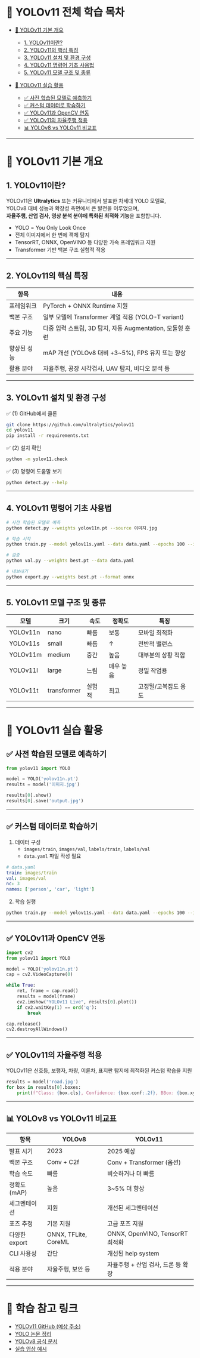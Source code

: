 # 📌 YOLOv11 전체 학습 목차

- [📘 YOLOv11 기본 개요](#-yolov11-기본-개요)
  - [1. YOLOv11이란?](#1-yolov11이란)
  - [2. YOLOv11의 핵심 특징](#2-yolov11의-핵심-특징)
  - [3. YOLOv11 설치 및 환경 구성](#3-yolov11-설치-및-환경-구성)
  - [4. YOLOv11 명령어 기초 사용법](#4-yolov11-명령어-기초-사용법)
  - [5. YOLOv11 모델 구조 및 종류](#5-yolov11-모델-구조-및-종류)

- [📘 YOLOv11 실습 활용](#-yolov11-실습-활용)
  - [✅ 사전 학습된 모델로 예측하기](#-사전-학습된-모델로-예측하기)
  - [✅ 커스텀 데이터로 학습하기](#-커스텀-데이터로-학습하기)
  - [✅ YOLOv11과 OpenCV 연동](#-yolov11과-opencv-연동)
  - [✅ YOLOv11의 자율주행 적용](#-yolov11의-자율주행-적용)
  - [📊 YOLOv8 vs YOLOv11 비교표](#-yolov8-vs-yolov11-비교표)

---

# 📘 YOLOv11 기본 개요

## 1. YOLOv11이란?

YOLOv11은 **Ultralytics** 또는 커뮤니티에서 발표한 차세대 YOLO 모델로,  
YOLOv8 대비 성능과 확장성 측면에서 큰 발전을 이루었으며,  
**자율주행, 산업 검사, 영상 분석 분야에 특화된 최적화 기능**을 포함합니다.

- YOLO = You Only Look Once  
- 전체 이미지에서 한 번에 객체 탐지  
- TensorRT, ONNX, OpenVINO 등 다양한 가속 프레임워크 지원
- Transformer 기반 백본 구조 실험적 적용

---

## 2. YOLOv11의 핵심 특징

| 항목 | 내용 |
|------|------|
| 프레임워크 | PyTorch + ONNX Runtime 지원 |
| 백본 구조 | 일부 모델에 Transformer 계열 적용 (YOLO-T variant) |
| 주요 기능 | 다중 입력 스트림, 3D 탐지, 자동 Augmentation, 모듈형 훈련 |
| 향상된 성능 | mAP 개선 (YOLOv8 대비 +3~5%), FPS 유지 또는 향상 |
| 활용 분야 | 자율주행, 공장 시각검사, UAV 탐지, 비디오 분석 등 |

---

## 3. YOLOv11 설치 및 환경 구성

✅ (1) GitHub에서 클론  
```bash
git clone https://github.com/ultralytics/yolov11
cd yolov11
pip install -r requirements.txt
```

✅ (2) 설치 확인  
```bash
python -m yolov11.check
```

✅ (3) 명령어 도움말 보기  
```bash
python detect.py --help
```

---

## 4. YOLOv11 명령어 기초 사용법

```bash
# 사전 학습된 모델로 예측
python detect.py --weights yolov11n.pt --source 이미지.jpg

# 학습 시작
python train.py --model yolov11s.yaml --data data.yaml --epochs 100 --img 640

# 검증
python val.py --weights best.pt --data data.yaml

# 내보내기
python export.py --weights best.pt --format onnx
```

---

## 5. YOLOv11 모델 구조 및 종류

| 모델 | 크기 | 속도 | 정확도 | 특징 |
|------|------|------|--------|------|
| YOLOv11n | nano | 빠름 | 보통 | 모바일 최적화 |
| YOLOv11s | small | 빠름 | ↑ | 전반적 밸런스 |
| YOLOv11m | medium | 중간 | 높음 | 대부분의 상황 적합 |
| YOLOv11l | large | 느림 | 매우 높음 | 정밀 작업용 |
| YOLOv11t | transformer | 실험적 | 최고 | 고정밀/고복잡도 용도 |

---

# 📘 YOLOv11 실습 활용

## ✅ 사전 학습된 모델로 예측하기

```python
from yolov11 import YOLO

model = YOLO('yolov11n.pt')
results = model('이미지.jpg')

results[0].show()
results[0].save('output.jpg')
```

---

## ✅ 커스텀 데이터로 학습하기

1. 데이터 구성  
   - `images/train`, `images/val`, `labels/train`, `labels/val`
   - `data.yaml` 파일 작성 필요

```yaml
# data.yaml
train: images/train
val: images/val
nc: 3
names: ['person', 'car', 'light']
```

2. 학습 실행  
```bash
python train.py --model yolov11s.yaml --data data.yaml --epochs 100 --img 640
```

---

## ✅ YOLOv11과 OpenCV 연동

```python
import cv2
from yolov11 import YOLO

model = YOLO('yolov11n.pt')
cap = cv2.VideoCapture(0)

while True:
    ret, frame = cap.read()
    results = model(frame)
    cv2.imshow("YOLOv11 Live", results[0].plot())
    if cv2.waitKey(1) == ord('q'):
        break

cap.release()
cv2.destroyAllWindows()
```

---

## ✅ YOLOv11의 자율주행 적용

YOLOv11은 신호등, 보행자, 차량, 이륜차, 표지판 탐지에 최적화된 커스텀 학습을 지원

```python
results = model('road.jpg')
for box in results[0].boxes:
    print(f"Class: {box.cls}, Confidence: {box.conf:.2f}, BBox: {box.xyxy}")
```

---

## 📊 YOLOv8 vs YOLOv11 비교표

| 항목 | YOLOv8 | YOLOv11 |
|------|--------|--------|
| 발표 시기 | 2023 | 2025 예상 |
| 백본 구조 | Conv + C2f | Conv + Transformer (옵션) |
| 학습 속도 | 빠름 | 비슷하거나 더 빠름 |
| 정확도 (mAP) | 높음 | 3~5% 더 향상 |
| 세그멘테이션 | 지원 | 개선된 세그멘테이션 |
| 포즈 추정 | 기본 지원 | 고급 포즈 지원 |
| 다양한 export | ONNX, TFLite, CoreML | ONNX, OpenVINO, TensorRT 최적화 |
| CLI 사용성 | 간단 | 개선된 help system |
| 적용 분야 | 자율주행, 보안 등 | 자율주행 + 산업 검사, 드론 등 확장 |

---

# 📌 학습 참고 링크

- [YOLOv11 GitHub (예상 주소)](https://github.com/ultralytics/yolov11)
- [YOLO 논문 정리](https://arxiv.org/)
- [YOLOv8 공식 문서](https://docs.ultralytics.com/)
- [실습 영상 예시](https://www.youtube.com/watch?v=6mT3Pe-D5rQ)
